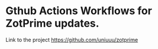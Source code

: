 # Gthub Actions Workflows for ZotPrime updates.

Link to the project https://github.com/uniuuu/zotprime

